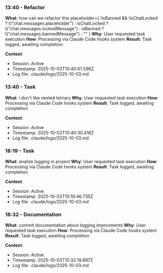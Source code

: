 ### 13:40 - Refactor
**What**: how can we refactor this 
placeholder={
                  !isBanned && !isChatLocked
                    ? t("chat.messages.placeholder")
                    : isChatLocked
                      ? t("chat.messages.lockedMessage")
                      : isBanned
                        ? t("chat.messages.bannedMessage")
                        : ""
                }
**Why**: User requested task execution
**How**: Processing via Claude Code hooks system
**Result**: Task logged, awaiting completion

**Context**:
- Session: Active
- Timestamp: 2025-10-03T10:40:01.596Z
- Log file: .claude/logs/2025-10-03.md

### 13:40 - Task
**What**: i don't like nested tetriary
**Why**: User requested task execution
**How**: Processing via Claude Code hooks system
**Result**: Task logged, awaiting completion

**Context**:
- Session: Active
- Timestamp: 2025-10-03T10:40:30.416Z
- Log file: .claude/logs/2025-10-03.md

### 18:19 - Task
**What**: analize logging in project
**Why**: User requested task execution
**How**: Processing via Claude Code hooks system
**Result**: Task logged, awaiting completion

**Context**:
- Session: Active
- Timestamp: 2025-10-03T15:19:46.735Z
- Log file: .claude/logs/2025-10-03.md

### 18:32 - Documentation
**What**: commit documentation about logging improvments
**Why**: User requested task execution
**How**: Processing via Claude Code hooks system
**Result**: Task logged, awaiting completion

**Context**:
- Session: Active
- Timestamp: 2025-10-03T15:32:19.897Z
- Log file: .claude/logs/2025-10-03.md

